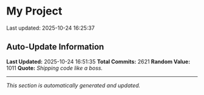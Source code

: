 # My Project


Last updated: 2025-10-24 16:25:37




































































































































































































































































































































































































































































































































































































































































































































































































































































































































































































































































































































































































































































































































































































































































































































































































































































































































































































































































































































































































































































































































































































































































































































































































































































































































































































































































































































































































































































































































































































































































































































## Auto-Update Information

**Last Updated:** 2025-10-24 16:51:35
**Total Commits:** 2621
**Random Value:** 1011
**Quote:** _Shipping code like a boss._

---
_This section is automatically generated and updated._